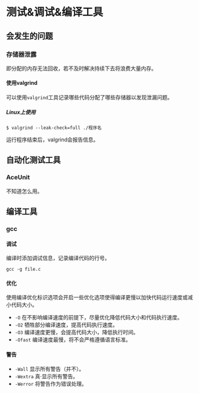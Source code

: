 # 测试&调试&编译工具
## 会发生的问题
### 存储器泄露
即分配的内存无法回收，若不及时解决持续下去将浪费大量内存。  

#### 使用valgrind
可以使用`valgrind`工具记录哪些代码分配了哪些存储器以发现泄漏问题。  

##### Linux上使用
```
$ valgrind --leak-check=full ./程序名
```
运行程序结束后，valgrind会报告信息。  

## 自动化测试工具
### AceUnit
不知道怎么用。  


## 编译工具
### gcc
#### 调试
编译时添加调试信息，记录编译代码的行号。  
```
gcc -g file.c
```

#### 优化
使用编译优化标识选项会开启一些优化选项使得编译更慢以加快代码运行速度或减小代码大小。  

* `-O`
    在不影响编译速度的前提下，尽量优化降低代码大小和代码执行速度。  
* `-O2`
    牺牲部分编译速度，提高代码执行速度。  
* `-O3`
    编译速度更慢，会提高代码大小，降低执行时间。  
* `-Ofast`
    编译速度最慢，将不会严格遵循语言标准。  

#### 警告
* `-Wall`
    显示所有警告（并不）。  
* `-Wextra`
    真·显示所有警告。  
* `-Werror`
    将警告作为错误处理。  